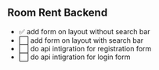 ## Room Rent Backend
- ✅ add form on layout without search bar
- ⬜️ add form on layout with search bar
- ⬜️ do api intigration for registration form
- ⬜️ do api intigration for login form